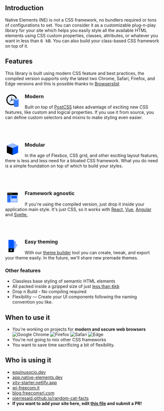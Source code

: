## Introduction

Native Elements (NE) is not a CSS framework, no bundlers required or tons of configurations to set. You can consider it as a customizable plug-n-play library for your site which helps you easily style all the available HTML elements using CSS custom properties, classes, attributes, or whatever you want in less than <kbd>6 kB</kbd>. You can also build your class-based CSS framework on top of it.

## Features

This library is built using modern CSS feature and best practices, the compiled version supports only the latest two Chrome, Safari, Firefox, and Edge versions and this is possible thanks to <a href="https://github.com/browserslist/browserslist" target="_blank" rel="noopener noreferrer">Browserslist</a>


### Modern <img alt="" src="/images/icons/modern.svg" style="margin-right: 16px;" width="48px" align="left" />

Built on top of <a href="https://postcss.org/" target="_blank" rel="noopener noreferrer">PostCSS</a> takes advantage of exciting new CSS features, like custom and logical properties. If you use it from source, you can define custom selectors and mixins to make styling even easier.

<br >
<br >

### Modular <img alt="" src="/images/icons/modular.svg" style="margin-right: 16px;" width="48px" align="left" />

<p>In the age of Flexbox, CSS grid, and other exciting layout features, there is less and less need for a bloated CSS framework. What you do need is a simple foundation on top of which to build your styles.</p>

<br >
<br >

### Framework agnostic <img alt="" src="/images/icons/framework.svg" style="margin-right: 16px;" width="48px" align="left" />

<p>
    If you're using the compiled version, just drop it inside your application main style. It's just CSS, so it works with <a href="https://reactjs.org"
        rel="noopener noreferrer"
        target="_blank">React</a>, <a href="https://vuejs.org/"
        rel="noopener noreferrer"
        target="_blank">Vue</a>, <a href="https://angular.io/"
        rel="noopener noreferrer"
        target="_blank">Angular</a> and <a href="https://svelte.dev/"
        rel="noopener noreferrer"
        target="_blank">Svelte.</a></p>

<br >
<br >

### Easy theming <img alt="" src="/images/icons/theming.svg" style="margin-right: 16px;" width="48px" align="left" />


<p>With our <a href="https://app.native-elements.dev" rel="noopener" target="_blank">theme builder</a> tool you can create, tweak, and export your theme easily. In the future, we'll share new premade themes.</p>

### Other features

- Classless base styling of semantic HTML elements
- All packed inside a gzipped size of just <a href="https://bundlephobia.com/result?p=@native-elements/core" target="_blank" rel="noopener noreferrer">less than <kbd>6kb</kbd></a>
- Drop n Build - No compiling required
- Flexibility — Create your UI components following the naming convention you like.

## When to use it

- You're working on projects for **modern and secure web browsers** <img width="16px" alt="Google Chrome" src="https://goo.gl/U987PH"/> <img width="16px" alt="Firefox" src="https://bit.ly/35SKj4D"/> <img width="16px" alt="Safari" src="https://goo.gl/S1vPDZ"/> <img width="16px" alt="Edge" src="https://bit.ly/2MnqnyS"/>
- You're not going to mix other CSS frameworks
- You want to save time sacrificing a bit of flexibility.


## Who is using it

- <a href="https://equinusocio.dev/" rel="noopener" target="_blank">equinusocio.dev</a>
- <a href="https://app.native-elements.dev/" rel="noopener" target="_blank">app.native-elements.dev</a>
- <a href="https://xity-starter.netlify.app/" rel="noopener" target="_blank">xity-starter.netlify.app</a>
- <a href="https://wi-freecom.it/" rel="noopener" target="_blank">wi-freecom.it</a>
- <a href="https://blog.freecomsrl.com/" rel="noopener" target="_blank">blog.freecomsrl.com</a>
- <a href="https://pierresaid.github.io/random-cat-facts/" rel="noopener" target="_blank">pierresaid.github.io/random-cat-facts</a>
- <b>If you want to add your site here, edit <a href="https://github.com/n-elements/website/blob/master/docs/getting-started/introduction.md" target="_blank" rel="noopener" >this file</a> and submit a PR!</b>

